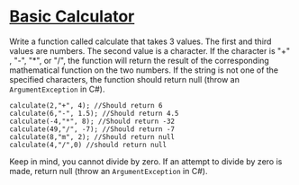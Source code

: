# [Basic Calculator](https://www.codewars.com/kata/basic-calculator "https://www.codewars.com/kata/5296455e4fe0cdf2e000059f")

Write a function called calculate that takes 3 values. The first and third values are numbers. The second value is a character. If the character is "+" , "-", "*", or "/", the function will return the result of the corresponding mathematical function on the two numbers. If the string is not one of the specified characters, the function should return null (throw an `ArgumentException` in C#).

```
calculate(2,"+", 4); //Should return 6
calculate(6,"-", 1.5); //Should return 4.5
calculate(-4,"*", 8); //Should return -32
calculate(49,"/", -7); //Should return -7
calculate(8,"m", 2); //Should return null
calculate(4,"/",0) //should return null
```

Keep in mind, you cannot divide by zero. If an attempt to divide by zero is made, return null (throw an `ArgumentException` in C#).